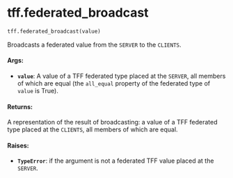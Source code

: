 <div itemscope itemtype="http://developers.google.com/ReferenceObject">
<meta itemprop="name" content="tff.federated_broadcast" />
<meta itemprop="path" content="Stable" />
</div>

# tff.federated_broadcast

``` python
tff.federated_broadcast(value)
```

Broadcasts a federated value from the `SERVER` to the `CLIENTS`.

#### Args:

* <b>`value`</b>: A value of a TFF federated type placed at the `SERVER`, all members
    of which are equal (the `all_equal` property of the federated type of
   `value` is True).


#### Returns:

A representation of the result of broadcasting: a value of a TFF federated
type placed at the `CLIENTS`, all members of which are equal.


#### Raises:

* <b>`TypeError`</b>: if the argument is not a federated TFF value placed at the
    `SERVER`.